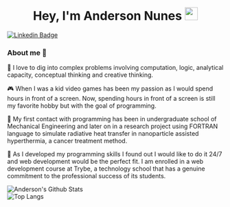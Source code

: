 <h1 align="center">Hey, I'm Anderson Nunes <img src="https://raw.githubusercontent.com/aemmadi/aemmadi/master/wave.gif" width="30px"></h1> 

[![Linkedin Badge](https://img.shields.io/badge/-andersonnunes-blue?style=flat-square&logo=Linkedin&logoColor=white&link=https://www.linkedin.com/in/andersonnunessousa/)](https://www.linkedin.com/in/andersonnunessousa/)
<!-- ![Visitor Badge](https://visitor-badge.laobi.icu/badge?page_id=gitnunes.gitnunes) -->

<!-- <p align="center"> <img src="https://octodex.github.com/images/daftpunktocat-thomas.gif" height="160px" width="160px"> <img src="https://octodex.github.com/images/daftpunktocat-guy.gif" height="160px" width="160px"> </p> -->

### About me 👋

🧮 I love to dig into complex problems involving computation, logic, analytical capacity, conceptual thinking and creative thinking. 

🎮 When I was a kid video games has been my passion as I would spend hours in front of a screen. Now, spending hours in front of a screen is still my favorite hobby but with the goal of programming. 

🤖 My first contact with programming has been in undergraduate school of Mechanical Engineering and later on in a research project using FORTRAN language to simulate radiative heat transfer in nanoparticle assisted hyperthermia, a cancer treatment method. 

🚀 As I developed my programming skills I found out I would like to do it 24/7 and web development would be the perfect fit. I am enrolled in a web development course at Trybe, a technology school that has a genuine commitment to the professional success of its students.


<!--
**gitnunes/gitnunes** is a ✨ _special_ ✨ repository because its `README.md` (this file) appears on your GitHub profile.

Here are some ideas to get you started:

- 🔭 I’m currently working on ...
- 🌱 I’m currently learning ...
- 👯 I’m looking to collaborate on ...
- 🤔 I’m looking for help with ...
- 💬 Ask me about ...
- 📫 How to reach me: ...
- 😄 Pronouns: ...
- ⚡ Fun fact: ...
-->

![Anderson's Github Stats](https://github-readme-stats.vercel.app/api?username=gitnunes&count_private=true&show_icons=true&include_all_commits=true)
<br/>
![Top Langs](https://github-readme-stats.vercel.app/api/top-langs/?username=gitnunes&hide=TeX&layout=compact)
<br/>


